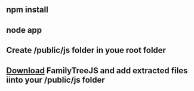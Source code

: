 ## npm install
## node app

## Create /public/js folder in youe root folder
## [Download](https://familytreejs.balkan.app/js/get/free) FamilyTreeJS and add extracted files iinto your /public/js folder